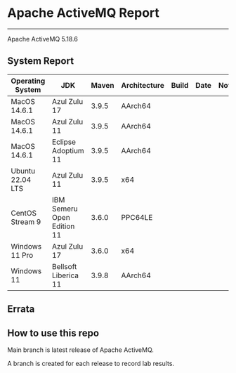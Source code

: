 # Apache ActiveMQ Report
--- 

Apache ActiveMQ 5.18.6

## System Report

| Operating System    | JDK       | Maven | Architecture | Build | Date  | Notes |
|---------------------|-----------|-------|--------------|-------|-------|-------|
| MacOS 14.6.1          | Azul Zulu 17   | 3.9.5 | AArch64      |  |  |  |
| MacOS 14.6.1          | Azul Zulu 11   | 3.9.5 | AArch64      |  |  |  |
| MacOS 14.6.1          | Eclipse Adoptium 11   | 3.9.5 | AArch64      |  |  |  |
| Ubuntu 22.04 LTS    | Azul Zulu 11   | 3.9.5 | x64      |  | |  |
| CentOS Stream 9     | IBM Semeru Open Edition 11 | 3.6.0 | PPC64LE      |  |  |  |
| Windows 11 Pro      | Azul Zulu 17 | 3.6.0 | x64      |  |  |  |
| Windows 11       | Bellsoft Liberica 11 | 3.9.8 | AArch64      |  |  |  |


## Errata


## How to use this repo

Main branch is latest release of Apache ActiveMQ.

A branch is created for each release to record lab results.
